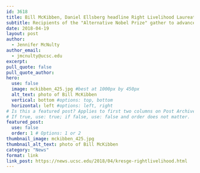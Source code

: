 ```yaml
---
id: 3618
title: Bill McKibben, Daniel Ellsberg headline Right Livelihood Laureates' Conference at UC Santa Cruz
subtitle: Recipients of the "Alternative Nobel Prize" gather to advance social and environmental justice; public events focus on climate change, water, nuclear threat
date: 2018-04-19
layout: post
author:
  - Jennifer McNulty
author_email:
  - jmcnulty@ucsc.edu
excerpt: 
pull_quote: false
pull_quote_author:
hero:
  use: false
  image: mckibben_425.jpg #best at 1000px by 450px
  alt_text: photo of Bill McKibben
  vertical: bottom #options: top, bottom
  horizontal: left #options: left, right
# Is this a featured post? Applies to first two columns on Post Archive Page.
# If true, use: true; if false, use: false and order does not matter.
featured_post:
  use: false
  order: 1 # Options: 1 or 2
thumbnail_image: mckibben_425.jpg
thumbnail_alt_text: photo of Bill McKibben
category: "News"
format: link
link_post: https://news.ucsc.edu/2018/04/kresge-rightlivelihood.html
---
```

